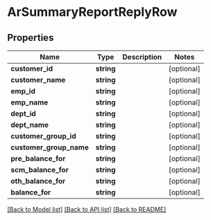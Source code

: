 # ArSummaryReportReplyRow

## Properties
Name | Type | Description | Notes
------------ | ------------- | ------------- | -------------
**customer_id** | **string** |  | [optional] 
**customer_name** | **string** |  | [optional] 
**emp_id** | **string** |  | [optional] 
**emp_name** | **string** |  | [optional] 
**dept_id** | **string** |  | [optional] 
**dept_name** | **string** |  | [optional] 
**customer_group_id** | **string** |  | [optional] 
**customer_group_name** | **string** |  | [optional] 
**pre_balance_for** | **string** |  | [optional] 
**scm_balance_for** | **string** |  | [optional] 
**oth_balance_for** | **string** |  | [optional] 
**balance_for** | **string** |  | [optional] 

[[Back to Model list]](../README.md#documentation-for-models) [[Back to API list]](../README.md#documentation-for-api-endpoints) [[Back to README]](../README.md)


